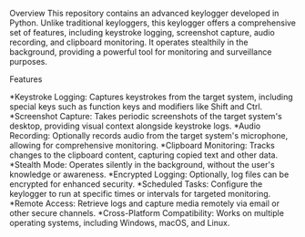 Overview
This repository contains an advanced keylogger developed in Python. Unlike traditional keyloggers, this keylogger offers a comprehensive set of features, including keystroke logging, screenshot capture, audio recording, and clipboard monitoring. It operates stealthily in the background, providing a powerful tool for monitoring and surveillance purposes.

Features

*Keystroke Logging: Captures keystrokes from the target system, including special keys such as function keys and modifiers like Shift and Ctrl.
*Screenshot Capture: Takes periodic screenshots of the target system's desktop, providing visual context alongside keystroke logs.
*Audio Recording: Optionally records audio from the target system's microphone, allowing for comprehensive monitoring.
*Clipboard Monitoring: Tracks changes to the clipboard content, capturing copied text and other data.
*Stealth Mode: Operates silently in the background, without the user's knowledge or awareness.
*Encrypted Logging: Optionally, log files can be encrypted for enhanced security.
*Scheduled Tasks: Configure the keylogger to run at specific times or intervals for targeted monitoring.
*Remote Access: Retrieve logs and capture media remotely via email or other secure channels.
*Cross-Platform Compatibility: Works on multiple operating systems, including Windows, macOS, and Linux.
